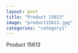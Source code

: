 ```yaml
---
layout: post
title: "Product 15613"
image: "product15613.jpg"
categories: "category1"
---
```

Product 15613
